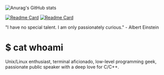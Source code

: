 ![Anurag's GitHub stats](https://github-readme-stats.vercel.app/api?username=horanmustaplot&show_icons=true&theme=transparent)

[![Readme Card](https://github-readme-stats.vercel.app/api/pin/?username=horanmustaplot&repo=xnvim&theme=github_dark)](https://github.com/horanmustaplot/xnvim) [![Readme Card](https://github-readme-stats.vercel.app/api/pin/?username=horanmustaplot&repo=xnvim&theme=github_dark)](https://github.com/horanmustaplot/xcarbon)

"I have no special talent. I am only passionately curious." - Albert Einstein

# $ cat whoami

Unix/Linux enthusiast, terminal aficionado, low-level programming geek, passionate public speaker with a deep love for C/C++.
